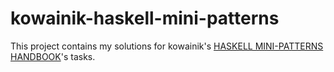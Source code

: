 # kowainik-haskell-mini-patterns

This project contains my solutions for kowainik's [HASKELL MINI-PATTERNS HANDBOOK](https://kowainik.github.io/posts/haskell-mini-patterns)'s tasks.